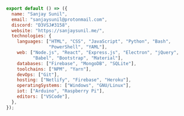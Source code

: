<!--
Sanjay Sunil
============

Email: sanjaysunil@protonmail.com
Discord: D3VSJ#3158

Website: https://sanjaysunil.me/
-->

```js
export default () => ({
  name: "Sanjay Sunil",
  email: "sanjaysunil@protonmail.com",
  discord: "D3VSJ#3158",
  website: "https://sanjaysunil.me/",
  technologies: {
    languages: ["HTML", "CSS", "JavaScript", "Python", "Bash",
                "PowerShell", "YAML"],
    web: ["Node.js", "React", "Express.js", "Electron", "jQuery",
          "Babel", "Bootstrap", "Material"],
    databases: ["Firebase", "MongoDB", "SQLite"],
    toolchains: ["NPM", "Yarn"],
    devOps: ["Git"],
    hosting: ["Netlify", "Firebase", "Heroku"],
    operatingSystems: ["Windows", "GNU/Linux"],
    iot: ["Arduino", "Raspberry Pi"],
    editors: ["VSCode"],
  },
});
```
